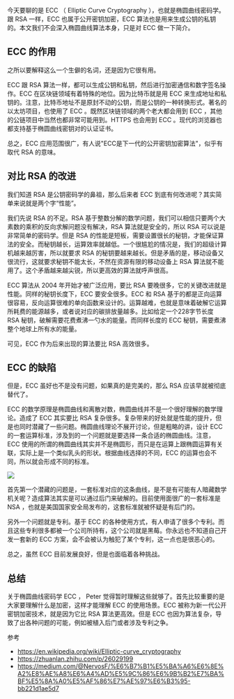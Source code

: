 今天要聊的是 ECC （ Elliptic Curve Cryptography ），也就是椭圆曲线密码学。跟 RSA 一样，ECC 也属于公开密钥加密，ECC 算法也是用来生成公钥的私钥的。本文我们不会深入椭圆曲线算法本身，只是对 ECC 做一下简介。

## ECC 的作用

之所以要解释这么一个生僻的名词，还是因为它很有用。

ECC 跟 RSA 算法一样，都可以生成公钥和私钥，然后进行加密通信和数字签名操作。ECC 在区块链领域有着特殊的地位。因为比特币就是用 ECC 来生成地址和私钥的。注意，比特币地址不是原封不动的公钥，而是公钥的一种转换形式。著名的以太坊项目，也使用了 ECC 。既然区块链领域的两个老大都会用到 ECC ，其他的公链项目中当然也都非常可能用到。HTTPS 也会用到 ECC 。现代的浏览器也都支持基于椭圆曲线密钥对的认证证书。

总之，ECC 应用范围很广，有人说"ECC是下一代的公开密钥加密算法"，似乎有取代 RSA 的意味。

## 对比 RSA 的改进

我们知道 RSA 是公钥密码学的鼻祖，那么后来者 ECC 到底有何改进呢？其实简单来说就是两个字“性能”。

我们先说 RSA 的不足。RSA 基于整数分解的数学问题，我们可以相信只要两个大素数的乘积的反向求解问题没有解决，RSA 算法就是安全的，所以 RSA 可以说是非常简单的密码学。但是 RSA 的性能是短板，需要设置很长的秘钥，才能保证算法的安全。而秘钥越长，运算效率就越低。一个很尴尬的情况是，我们的超级计算机越来越厉害，所以就要求 RSA 的秘钥要越来越长。但是矛盾的是，移动设备又很流行，这就要求秘钥不能太长，不然在资源有限的移动设备上 RSA 算法就不能用了。这个矛盾越来越尖锐，所以更高效的算法就呼声很高。

ECC 算法从 2004 年开始才被广泛应用，要比 RSA 要晚很多，它的关键改进就是性能。同样的秘钥长度下，ECC 要安全很多。ECC 和 RSA 基于的都是正向运算很容易，反向运算很难的单向函数来设计的。运算越难，也就是意味着破解它运算所耗费的能源越多，或者说对应的碳排放量越多。比如给定一个228字节长度 RSA 秘钥，破解需要花费煮沸一勺水的能量。而同样长度的 ECC 秘钥，需要煮沸整个地球上所有水的能量。

可见，ECC 作为后来出现的算法要比 RSA 高效很多。

## ECC 的缺陷

但是，ECC 虽好也不是没有问题，如果真的是完美的，那么 RSA 应该早就被彻底替代了。

ECC 的数学原理是椭圆曲线和离散对数，椭圆曲线并不是一个很好理解的数学理论。造成了 ECC 其实要比 RSA 复杂很多。复杂带来的好处就是性能的提升，但是也同时潜藏了一些问题。椭圆曲线理论不展开讨论，但是粗略的讲，设计 ECC 的一套运算标准，涉及到的一个问题就是要选择一条合适的椭圆曲线。注意，ECC 使用的所谓的椭圆曲线其实并不是椭圆形，而只是在运算上跟椭圆运算有关联，实际上是一个类似乳头的形状。根据曲线选择的不同，ECC 的运算也会不同，所以就会形成不同的标准。

![](https://img.haoqicat.com/2018100701.jpg)

首先第一个潜藏的问题是，一套标准对应的这条曲线，是不是有可能有人暗藏数学机关呢？造成算法其实是可以通过后门来破解的。目前使用面很广的一套标准是 NSA ，也就是美国国家安全局发布的，这套标准就被怀疑是有后门的。

另外一个问题就是专利。基于 ECC 的各种使用方式，有人申请了很多个专利。而且这些专利很多都被一个公司所持有，这个公司就是黑莓。你永远也不知道自己开发一套新的 ECC 方案，会不会被认为触犯了某个专利，这一点也是很恶心的。

总之，虽然 ECC 目前发展良好，但是也面临着各种挑战。

## 总结

关于椭圆曲线密码学 ECC ， Peter 觉得暂时理解这些就够了。首先比较重要的是大家要理解什么是加密，这样才能理解 ECC 的使用场景。ECC 被称为新一代公开密钥加密技术，就是因为它比 RSA 算法更高效。但是 ECC 也因为算法复杂，导致了出各种问题的可能，例如被植入后门或者涉及专利之争。

参考

- https://en.wikipedia.org/wiki/Elliptic-curve_cryptography
- https://zhuanlan.zhihu.com/p/26029199
- https://medium.com/@NervosF/%E6%B7%B1%E5%BA%A6%E6%8E%A2%E8%AE%A8%E6%A4%AD%E5%9C%86%E6%9B%B2%E7%BA%BF%E5%8A%A0%E5%AF%86%E7%AE%97%E6%B3%95-bb221d1ae5d7

